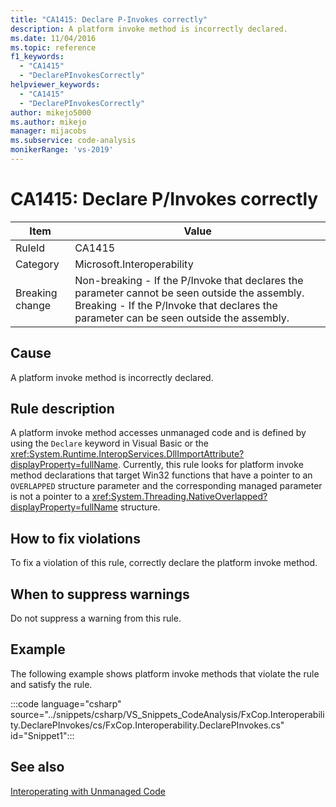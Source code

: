 ```yaml
---
title: "CA1415: Declare P-Invokes correctly"
description: A platform invoke method is incorrectly declared.
ms.date: 11/04/2016
ms.topic: reference
f1_keywords:
  - "CA1415"
  - "DeclarePInvokesCorrectly"
helpviewer_keywords:
  - "CA1415"
  - "DeclarePInvokesCorrectly"
author: mikejo5000
ms.author: mikejo
manager: mijacobs
ms.subservice: code-analysis
monikerRange: 'vs-2019'
---
```


# CA1415: Declare P/Invokes correctly

|Item|Value|
|-|-|
|RuleId|CA1415|
|Category|Microsoft.Interoperability|
|Breaking change|Non-breaking - If the P/Invoke that declares the parameter cannot be seen outside the assembly. Breaking - If the P/Invoke that declares the parameter can be seen outside the assembly.|

## Cause

A platform invoke method is incorrectly declared.

## Rule description

A platform invoke method accesses unmanaged code and is defined by using the `Declare` keyword in Visual Basic or the <xref:System.Runtime.InteropServices.DllImportAttribute?displayProperty=fullName>. Currently, this rule looks for platform invoke method declarations that target Win32 functions that have a pointer to an `OVERLAPPED` structure parameter and the corresponding managed parameter is not a pointer to a <xref:System.Threading.NativeOverlapped?displayProperty=fullName> structure.

## How to fix violations

To fix a violation of this rule, correctly declare the platform invoke method.

## When to suppress warnings

Do not suppress a warning from this rule.

## Example

The following example shows platform invoke methods that violate the rule and satisfy the rule.

:::code language="csharp" source="../snippets/csharp/VS_Snippets_CodeAnalysis/FxCop.Interoperability.DeclarePInvokes/cs/FxCop.Interoperability.DeclarePInvokes.cs" id="Snippet1":::

## See also

[Interoperating with Unmanaged Code](/dotnet/framework/interop/index)
